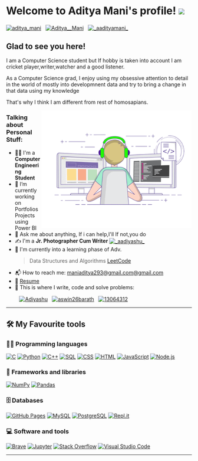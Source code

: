 # Welcome to Aditya Mani's profile! <a href="https://www.Adiyashu/"><img src="https://media.giphy.com/media/hvRJCLFzcasrR4ia7z/giphy.gif" width="25px"></a>

<a href="https://www.linkedin.com/in/aditya-mani-ab693427a/" target="_blank"><img align="center" src="https://raw.githubusercontent.com/rahuldkjain/github-profile-readme-generator/master/src/images/icons/Social/linked-in-alt.svg" alt="aditya_mani" height="30" width="40" /></a>
&nbsp;
<a href="https://twitter.com/Aditya__Mani" target="_blank"><img align="center" src="https://raw.githubusercontent.com/rahuldkjain/github-profile-readme-generator/master/src/images/icons/Social/twitter.svg" alt="Aditya__Mani" height="30" width="40" /></a>
&nbsp;
<a href="https://www.instagram.com/_aadityamani_/" target="_blank"><img align="center" src="https://raw.githubusercontent.com/rahuldkjain/github-profile-readme-generator/master/src/images/icons/Social/instagram.svg" alt="_aadityamani_" height="30" width="40" /></a>
&nbsp;
 


## Glad to see you here! &nbsp;  

I am a Computer Science student but If hobby is taken into account I am cricket player,writer,watcher and a good listener.

As a Computer Science grad, I enjoy using my obsessive attention to detail in the world of mostly into  developmnent data and try to bring a change in that data using my knowledge

That's why I think I am different from rest of homosapians.

<img align="right" alt="GIF" src="https://github.com/AswinBarath/AswinBarath/blob/master/coding.gif?raw=true" width="408" height="318" />



### Talking about Personal Stuff:

- 👨‍🎓 I'm a **Computer Engineering Student**
- 🔭 I’m currently working on Portfolios Projects using Power BI
- 💬 Ask me about anything, If i can help,I'll If not,you do
- ✍ I'm a **Jr. Photographer Cum Writer** <a href="https://www.instagram.com/_aadiyashu_/" target="_blank"><img align="center" src="https://raw.githubusercontent.com/rahuldkjain/github-profile-readme-generator/master/src/images/icons/Social/instagram.svg" alt="_aadiyashu_" height="30" width="40" /></a>
&nbsp;
- 🌱 I'm currently into a learning phase of Adv.
  > Data Structures and Algorithms [LeetCode](https://leetcode.com/Aditya__Mani/)
- 📬 How to reach me: [maniaditya293@gmail.com@gmail.com](mailto:maniaditya293@gmail.com@gmail.com)
- 📝 [Resume](https://drive.google.com/file/d/18JT62zaX2dzS8bH3PzTMePafTJ0Sf9mx/view?usp=drivesdk)
- 💪 This is where I write, code and solve problems:

&nbsp;&nbsp;&nbsp;&nbsp;&nbsp;&nbsp;&nbsp;&nbsp;
<a href="https://github.com/Adiyashu" target="_blank"><img align="center" src="https://raw.githubusercontent.com/rahuldkjain/github-profile-readme-generator/master/src/images/icons/Social/github.svg" alt="Adiyashu" height="30" width="40" /></a>
&nbsp;
<a href="https://leetcode.com/u/Aditya__Mani/" target="_blank"><img align="center" src="https://raw.githubusercontent.com/rahuldkjain/github-profile-readme-generator/master/src/images/icons/Social/leet-code.svg" alt="aswin26barath" height="30" width="40" /></a>
&nbsp;
<a href="https://stackoverflow.com/users/25125866/aditya-mani?tab=profile" target="_blank"><img align="center" src="https://raw.githubusercontent.com/rahuldkjain/github-profile-readme-generator/master/src/images/icons/Social/stack-overflow.svg" alt="13064312" height="30" width="40" /></a>
&nbsp;

---

## 🛠️ My Favourite tools

### 👨‍💻 Programming languages

<p>
    <a href="#"><img alt="C" src="https://custom-icon-badges.herokuapp.com/badge/C-03599C.svg?logo=c-in-hexagon&logoColor=white"></a>
    <a href="#"><img alt="Python" src="https://img.shields.io/badge/Python-14354C.svg?logo=python&logoColor=white"></a>
    <a href="#"><img alt="C++" src="https://custom-icon-badges.herokuapp.com/badge/C++-9C033A.svg?logo=cpp2&logoColor=white"></a>
    <a href="#"><img alt="SQL" src="https://custom-icon-badges.herokuapp.com/badge/SQL-025E8C.svg?logo=database&logoColor=white"></a>
    <a href="#"><img alt="CSS" src="https://img.shields.io/badge/CSS-1572B6.svg?logo=css3&logoColor=white"></a>
    <a href="#"><img alt="HTML" src="https://img.shields.io/badge/HTML-E34F26.svg?logo=html5&logoColor=white"></a>
 <a href="#"><img alt="JavaScript" src="https://img.shields.io/badge/JavaScript-F7DF1E.svg?logo=javascript&logoColor=black"></a>
 <a href="#"><img alt="Node.js" src="https://img.shields.io/badge/Node.js-43853D.svg?logo=node.js&logoColor=white"></a>
  </p>

### 🧰 Frameworks and libraries

<p>
    <a href="#"><img alt="NumPy" src="https://img.shields.io/badge/Numpy-013243.svg?logo=numpy&logoColor=white"></a>
    <a href="#"><img alt="Pandas" src="https://img.shields.io/badge/Pandas-150458.svg?logo=pandas&logoColor=white"></a>
 </p>

### 🗄️ Databases

<p>
    <a href="#"><img alt="GitHub Pages" src="https://img.shields.io/badge/GitHub%20Pages-327FC7.svg?logo=github&logoColor=white"></a>
     <a href="#"><img alt="MySQL" src="https://img.shields.io/badge/MySQL-00f.svg?logo=mysql&logoColor=white"></a>
    <a href="#"><img alt="PostgreSQL" src ="https://img.shields.io/badge/PostgreSQL-316192.svg?logo=postgresql&logoColor=white"></a>
    <a href="#"><img alt="Repl.it" src="https://img.shields.io/badge/Repl.it-0D101E.svg?logo=Replit&logoColor=white"></a>
</p>

### 💻 Software and tools

<p>
     <a href="#"><img alt="Brave" src="https://img.shields.io/badge/-Brave-FB542B?logo=brave&logoColor=white"></a>
     <a href="#"><img alt="Jupyter" src="https://img.shields.io/badge/Jupyter-F37626.svg?logo=Jupyter&logoColor=white"></a>
     <a href="#"><img alt="Stack Overflow" src="https://img.shields.io/badge/-Stack%20Overflow-FE7A16?logo=stack-overflow&logoColor=white"></a>
    <a href="#"><img alt="Visual Studio Code" src="https://img.shields.io/badge/Visual%20Studio%20Code-0078d7.svg?logo=visual-studio-code&logoColor=white"></a>
</p>

---



   
